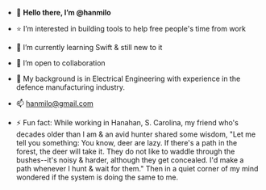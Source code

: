 - 👋 <b>Hello there, I’m @hanmilo</b>

- ⭐ I’m interested in building tools to help free people's time from work
- 🌱 I’m currently learning Swift & still new to it
- 🙌 I’m open to collaboration
- 👷 My background is in Electrical Engineering with experience in the defence manufacturing industry.
- 📫 hanmilo@gmail.com
- ⚡ Fun fact: While working in Hanahan, S. Carolina, my friend who's decades older than I am & an avid hunter shared some wisdom,
  "Let me tell you something: You know, deer are lazy. If there's a path in the forest, the deer will take it. They do not like to waddle through the bushes--it's noisy & harder, although they get concealed. I'd make a path whenever I hunt & wait for them."
  Then in a quiet corner of my mind wondered if the system is doing the same to me.
 

<!---
hanmilo/hanmilo is a ✨ special ✨ repository because its `README.md` (this file) appears on your GitHub profile.
You can click the Preview link to take a look at your changes.
--->
